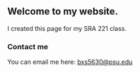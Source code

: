 ## Welcome to my website.

I created this page for my SRA 221 class.

### Contact me

You can email me here: bxs5630@psu.edu
